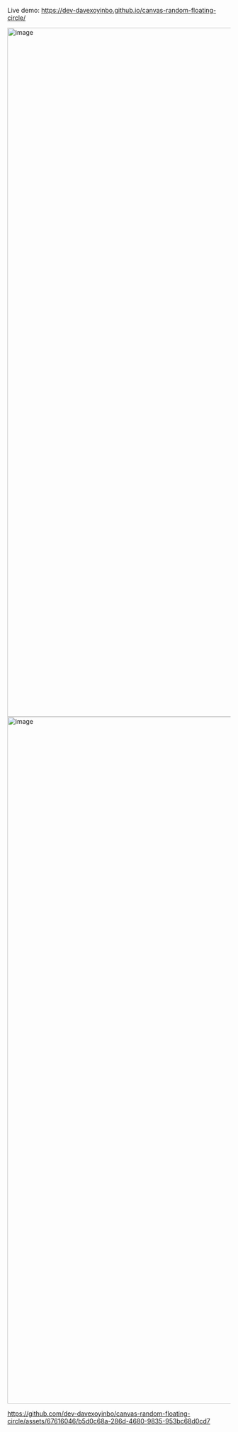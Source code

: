 Live demo: https://dev-davexoyinbo.github.io/canvas-random-floating-circle/

<img width="1552" alt="image" src="https://github.com/dev-davexoyinbo/canvas-random-floating-circle/assets/67616046/3c996ccd-d572-4f49-ba05-78f8d379e800">
<img width="1547" alt="image" src="https://github.com/dev-davexoyinbo/canvas-random-floating-circle/assets/67616046/95501321-51cd-4e7e-a2e1-0c4980513e5c">



https://github.com/dev-davexoyinbo/canvas-random-floating-circle/assets/67616046/b5d0c68a-286d-4680-9835-953bc68d0cd7

